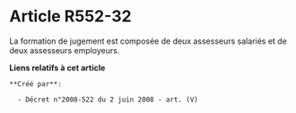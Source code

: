 # Article R552-32

La formation de jugement est composée de deux assesseurs salariés et de deux assesseurs employeurs.

**Liens relatifs à cet article**

	**Créé par**:

	  - Décret n°2008-522 du 2 juin 2008 - art. (V)
